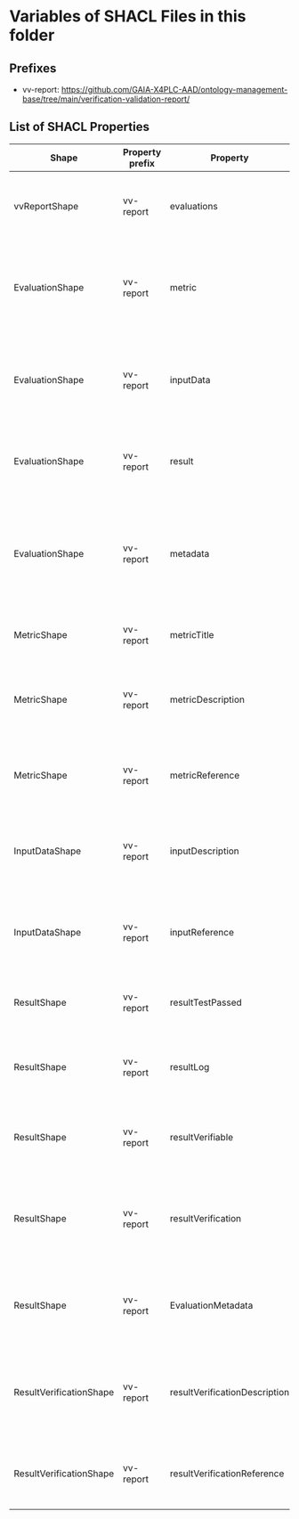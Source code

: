 # Variables of SHACL Files in this folder

## Prefixes

- vv-report: <https://github.com/GAIA-X4PLC-AAD/ontology-management-base/tree/main/verification-validation-report/>

## List of SHACL Properties

| Shape | Property prefix | Property | MinCount | MaxCount | Description | Datatype/NodeKind | Filename |
| --- | --- | --- | --- | --- | --- | --- | --- |
| vvReportShape | vv-report | evaluations | 1 |  | A list of all measures carried out on the subject under test |  | vv-report_shacl.ttl |
| EvaluationShape | vv-report | metric | 1 | 1 | The definition of the quality metric that has been used in this evaluation item |  | vv-report_shacl.ttl |
| EvaluationShape | vv-report | inputData | 0 |  | The definition of a dataset that has been used as input to the quality metric |  | vv-report_shacl.ttl |
| EvaluationShape | vv-report | result | 1 | 1 | The summary of the result of this evaluation item |  | vv-report_shacl.ttl |
| EvaluationShape | vv-report | metadata | 0 |  | Additional data (e.g. V&V-concept specific data) to be used to describe the evaluation |  | vv-report_shacl.ttl |
| MetricShape | vv-report | metricTitle | 1 | 1 | A meaningful name of this metric | <http://www.w3.org/2001/XMLSchema#string> | vv-report_shacl.ttl |
| MetricShape | vv-report | metricDescription | 1 | 1 | A short description of what is tested within this quality metric. | <http://www.w3.org/2001/XMLSchema#string> | vv-report_shacl.ttl |
| MetricShape | vv-report | metricReference | 1 | 1 | A unique reference or identifier to identify the metric, e.g. an URL | <http://www.w3.org/2001/XMLSchema#anyURI> | vv-report_shacl.ttl |
| InputDataShape | vv-report | inputDescription | 1 | 1 | A short description for interpreting this input data element | <http://www.w3.org/2001/XMLSchema#string> | vv-report_shacl.ttl |
| InputDataShape | vv-report | inputReference | 1 | 1 | A unique reference or identifier to identify the utilized input data element | <http://www.w3.org/2001/XMLSchema#anyURI> | vv-report_shacl.ttl |
| ResultShape | vv-report | resultTestPassed | 1 | 1 | Statement if the test has been passed or not | <http://www.w3.org/2001/XMLSchema#boolean> | vv-report_shacl.ttl |
| ResultShape | vv-report | resultLog | 0 |  | Additional information about the test result, e.g., why it has failed | <http://www.w3.org/2001/XMLSchema#string> | vv-report_shacl.ttl |
| ResultShape | vv-report | resultVerifiable | 1 | 1 | Information if the result can be verified by a third party | <http://www.w3.org/2001/XMLSchema#boolean> | vv-report_shacl.ttl |
| ResultShape | vv-report | resultVerification | 0 | 1 | The necessary attributes to carry out verification of the result by a third party |  | vv-report_shacl.ttl |
| ResultShape | vv-report | EvaluationMetadata |  |  | Any additional data, e.g. v&v concept specific information |  | vv-report_shacl.ttl |
| ResultVerificationShape | vv-report | resultVerificationDescription | 1 | 1 | A short description of how the result can be verified with the given reference |  | vv-report_shacl.ttl |
| ResultVerificationShape | vv-report | resultVerificationReference | 1 |  | A reference used to verify the result of this evalation | <http://www.w3.org/2001/XMLSchema#anyURI> | vv-report_shacl.ttl |
